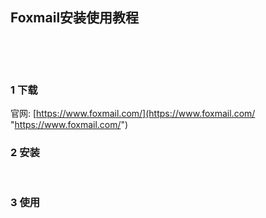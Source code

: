 ## Foxmail安装使用教程  

​    

​    

### 1 下载  

官网: [https://www.foxmail.com/](https://www.foxmail.com/ "https://www.foxmail.com/")  

### 2 安装  

​    

### 3 使用  



